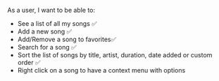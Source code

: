As a user, I want to be able to:

- See a list of all my songs ✅
- Add a new song ✅
- Add/Remove a song to favorites✅
- Search for a song ✅
- Sort the list of songs by title, artist, duration, date added or custom order ✅
- Right click on a song to have a context menu with options 
